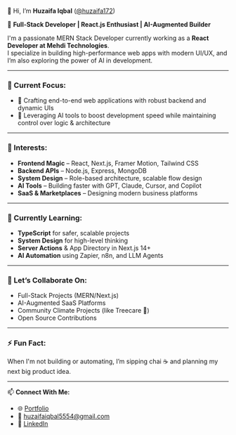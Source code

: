👋 Hi, I’m **Huzaifa Iqbal** ([@huzaifa172](https://github.com/huzaifa172))

🚀 **Full-Stack Developer | React.js Enthusiast | AI-Augmented Builder**

I'm a passionate MERN Stack Developer currently working as a **React Developer at Mehdi Technologies**.  
I specialize in building high-performance web apps with modern UI/UX, and I’m also exploring the power of AI in development.

---

### 💼 Current Focus:
- 🧱 Crafting end-to-end web applications with robust backend and dynamic UIs  
- 🧠 Leveraging AI tools to boost development speed while maintaining control over logic & architecture

---

### 👀 Interests:
- **Frontend Magic** – React, Next.js, Framer Motion, Tailwind CSS  
- **Backend APIs** – Node.js, Express, MongoDB  
- **System Design** – Role-based architecture, scalable flow design  
- **AI Tools** – Building faster with GPT, Claude, Cursor, and Copilot  
- **SaaS & Marketplaces** – Designing modern business platforms

---

### 🌱 Currently Learning:
- **TypeScript** for safer, scalable projects  
- **System Design** for high-level thinking  
- **Server Actions** & App Directory in Next.js 14+  
- **AI Automation** using Zapier, n8n, and LLM Agents

---

### 🤝 Let’s Collaborate On:
- Full-Stack Projects (MERN/Next.js)  
- AI-Augmented SaaS Platforms  
- Community Climate Projects (like Treecare 🌱)  
- Open Source Contributions

---

### ⚡ Fun Fact:
When I'm not building or automating, I’m sipping chai ☕ and planning my next big product idea.

---

📫 **Connect With Me:**
- 🌐 [Portfolio](https://huzaifa-iqbal.com)
- 📧 huzaifaiqbal5554@gmail.com
- 💼 [LinkedIn](https://www.linkedin.com/in/huzaifa-iqbal-a591a4357/)
